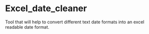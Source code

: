 # Excel_date_cleaner
Tool that will help to convert different text date formats into an excel readable date format.
